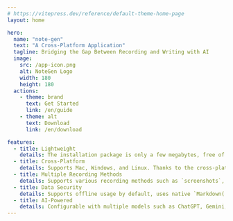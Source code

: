 ```yaml
---
# https://vitepress.dev/reference/default-theme-home-page
layout: home

hero:
  name: "note-gen"
  text: "A Cross-Platform Application"
  tagline: Bridging the Gap Between Recording and Writing with AI
  image:
    src: /app-icon.png
    alt: NoteGen Logo
    width: 180
    height: 180
  actions:
    - theme: brand
      text: Get Started
      link: /en/guide
    - theme: alt
      text: Download
      link: /en/download

features:
  - title: Lightweight
    details: The installation package is only a few megabytes, free of charge, with no ads or bundled software.
  - title: Cross-Platform
    details: Supports Mac, Windows, and Linux. Thanks to the cross-platform capabilities of `Tauri2`, it will also support iOS and Android in the future.
  - title: Multiple Recording Methods
    details: Supports various recording methods such as `screenshots`, `text`, `illustrations`, `files`, and `links`, meeting the needs of fragmented recording in various scenarios.
  - title: Data Security
    details: Supports offline usage by default, uses native `Markdown(.md)` as the storage format, and supports real-time synchronization to `private GitHub repositories` with version history rollback.
  - title: AI-Powered
    details: Configurable with multiple models such as ChatGPT, Gemini, Ollama, LM Studio, and DeepSeek, and supports custom configurations for third-party models.
---
```



